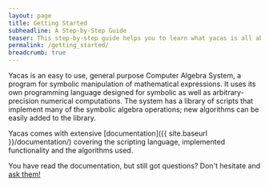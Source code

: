 ```yaml
---
layout: page
title: Getting Started
subheadline: A Step-by-Step Guide
teaser: This step-by-step guide helps you to learn what yacas is all about and start using it.
permalink: /getting_started/
breadcrumb: true
---
```

Yacas is an easy to use, general purpose Computer Algebra System, a
program for symbolic manipulation of mathematical expressions. It uses
its own programming language designed for symbolic as well as
arbitrary-precision numerical computations. The system has a library
of scripts that implement many of the symbolic algebra operations; new
algorithms can be easily added to the library.

Yacas comes with extensive [documentation]({{ site.baseurl }}/documentation/)
covering the scripting language, implemented functionality and the algorithms
used.

You have read the documentation, but still got questions? Don't
hesitate and [ask them!](contact/)
